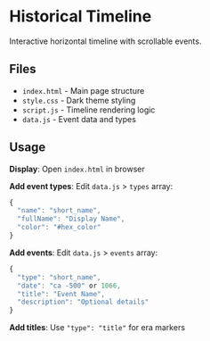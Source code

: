 # Historical Timeline

Interactive horizontal timeline with scrollable events.

## Files

- `index.html` - Main page structure
- `style.css` - Dark theme styling  
- `script.js` - Timeline rendering logic
- `data.js` - Event data and types

## Usage

**Display**: Open `index.html` in browser

**Add event types**: Edit `data.js` > `types` array:
```js
{
  "name": "short_name",
  "fullName": "Display Name", 
  "color": "#hex_color"
}
```

**Add events**: Edit `data.js` > `events` array:
```js
{
  "type": "short_name",
  "date": "ca -500" or 1066,
  "title": "Event Name",
  "description": "Optional details"
}
```

**Add titles**: Use `"type": "title"` for era markers